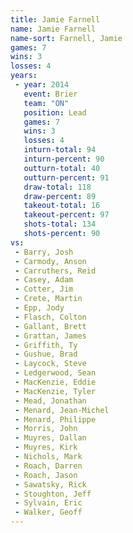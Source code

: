 ```yaml
---
title: Jamie Farnell
name: Jamie Farnell
name-sort: Farnell, Jamie
games: 7
wins: 3
losses: 4
years:
 - year: 2014
   event: Brier
   team: "ON"
   position: Lead
   games: 7
   wins: 3
   losses: 4
   inturn-total: 94
   inturn-percent: 90
   outturn-total: 40
   outturn-percent: 91
   draw-total: 118
   draw-percent: 89
   takeout-total: 16
   takeout-percent: 97
   shots-total: 134
   shots-percent: 90
vs:
 - Barry, Josh
 - Carmody, Anson
 - Carruthers, Reid
 - Casey, Adam
 - Cotter, Jim
 - Crete, Martin
 - Epp, Jody
 - Flasch, Colton
 - Gallant, Brett
 - Grattan, James
 - Griffith, Ty
 - Gushue, Brad
 - Laycock, Steve
 - Ledgerwood, Sean
 - MacKenzie, Eddie
 - MacKenzie, Tyler
 - Mead, Jonathan
 - Menard, Jean-Michel
 - Menard, Philippe
 - Morris, John
 - Muyres, Dallan
 - Muyres, Kirk
 - Nichols, Mark
 - Roach, Darren
 - Roach, Jason
 - Sawatsky, Rick
 - Stoughton, Jeff
 - Sylvain, Eric
 - Walker, Geoff
---
```

